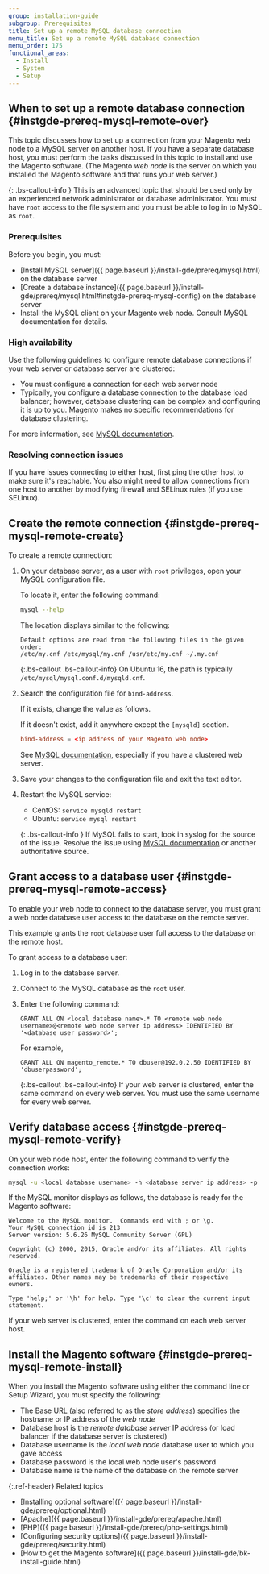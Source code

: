 ```yaml
---
group: installation-guide
subgroup: Prerequisites
title: Set up a remote MySQL database connection
menu_title: Set up a remote MySQL database connection
menu_order: 175
functional_areas:
  - Install
  - System
  - Setup
---
```


## When to set up a remote database connection {#instgde-prereq-mysql-remote-over}

This topic discusses how to set up a connection from your Magento web node to a MySQL server on another host. If you have a separate database host, you must perform the tasks discussed in this topic to install and use the Magento software. (The Magento *web node* is the server on which you installed the Magento software and that runs your web server.)

{: .bs-callout-info }
This is an advanced topic that should be used only by an experienced network administrator or database administrator. You must have `root` access to the file system and you must be able to log in to MySQL as `root`.

### Prerequisites

Before you begin, you must:

* [Install MySQL server]({{ page.baseurl }}/install-gde/prereq/mysql.html) on the database server
* [Create a database instance]({{ page.baseurl }}/install-gde/prereq/mysql.html#instgde-prereq-mysql-config) on the database server
* Install the MySQL client on your Magento web node. Consult MySQL documentation for details.

### High availability

Use the following guidelines to configure remote database connections if your web server or database server are clustered:

* You must configure a connection for each web server node
* Typically, you configure a database connection to the database load balancer; however, database clustering can be complex and configuring it is up to you. Magento makes no specific recommendations for database clustering.

 For more information, see [MySQL documentation](https://dev.mysql.com/doc/refman/5.6/en/mysql-cluster.html).

### Resolving connection issues

If you have issues connecting to either host, first ping the other host to make sure it's reachable. You also might need to allow connections from one host to another by modifying firewall and SELinux rules (if you use SELinux).

## Create the remote connection {#instgde-prereq-mysql-remote-create}

To create a remote connection:

1. On your database server, as a user with `root` privileges, open your MySQL configuration file.

   To locate it, enter the following command:

   ```bash
   mysql --help
   ```

   The location displays similar to the following:

   ```terminal
   Default options are read from the following files in the given order:
   /etc/my.cnf /etc/mysql/my.cnf /usr/etc/my.cnf ~/.my.cnf
   ```

   {:.bs-callout .bs-callout-info}
   On Ubuntu 16, the path is typically `/etc/mysql/mysql.conf.d/mysqld.cnf`.

1. Search the configuration file for `bind-address`.

   If it exists, change the value as follows.

   If it doesn't exist, add it anywhere except the `[mysqld]` section.

   ```conf
   bind-address = <ip address of your Magento web node>
   ```

   See [MySQL documentation](https://dev.mysql.com/doc/refman/5.6/en/server-options.html), especially if you have a clustered web server.

1. Save your changes to the configuration file and exit the text editor.
1. Restart the MySQL service:

   * CentOS: `service mysqld restart`
   * Ubuntu: `service mysql restart`

   {: .bs-callout-info }
   If MySQL fails to start, look in syslog for the source of the issue. Resolve the issue using [MySQL documentation](https://dev.mysql.com/doc/refman/5.6/en/server-options.html#option_mysqld_bind-address) or another authoritative source.

## Grant access to a database user {#instgde-prereq-mysql-remote-access}

To enable your web node to connect to the database server, you must grant a web node database user access to the database on the remote server.

This example grants the `root` database user full access to the database on the remote host.

To grant access to a database user:

1. Log in to the database server.
1. Connect to the MySQL database as the `root` user.
1. Enter the following command:

   ```shell
   GRANT ALL ON <local database name>.* TO <remote web node username>@<remote web node server ip address> IDENTIFIED BY '<database user password>';
   ```

   For example,

   ```shell
   GRANT ALL ON magento_remote.* TO dbuser@192.0.2.50 IDENTIFIED BY 'dbuserpassword';
   ```

   {:.bs-callout .bs-callout-info}
   If your web server is clustered, enter the same command on every web server. You must use the same username for every web server.

## Verify database access {#instgde-prereq-mysql-remote-verify}

On your web node host, enter the following command to verify the connection works:

```bash
mysql -u <local database username> -h <database server ip address> -p
```

If the MySQL monitor displays as follows, the database is ready for the Magento software:

```terminal
Welcome to the MySQL monitor.  Commands end with ; or \g.
Your MySQL connection id is 213
Server version: 5.6.26 MySQL Community Server (GPL)

Copyright (c) 2000, 2015, Oracle and/or its affiliates. All rights reserved.

Oracle is a registered trademark of Oracle Corporation and/or its
affiliates. Other names may be trademarks of their respective
owners.

Type 'help;' or '\h' for help. Type '\c' to clear the current input statement.
```

If your web server is clustered, enter the command on each web server host.

## Install the Magento software {#instgde-prereq-mysql-remote-install}

When you install the Magento software using either the command line or Setup Wizard, you must specify the following:

*  The Base [URL](https://glossary.magento.com/url) (also referred to as the *store address*) specifies the hostname or IP address of the *web node*
*  Database host is the *remote database server* IP address (or load balancer if the database server is clustered)
*  Database username is the *local web node* database user to which you gave access
*  Database password is the local web node user's password
*  Database name is the name of the database on the remote server

{:.ref-header}
Related topics

*  [Installing optional software]({{ page.baseurl }}/install-gde/prereq/optional.html)
*  [Apache]({{ page.baseurl }}/install-gde/prereq/apache.html)
*  [PHP]({{ page.baseurl }}/install-gde/prereq/php-settings.html)
*  [Configuring security options]({{ page.baseurl }}/install-gde/prereq/security.html)
*  [How to get the Magento software]({{ page.baseurl }}/install-gde/bk-install-guide.html)
